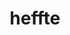 ---
title: "heffte"
layout: cache
categories: [package, develop-2024-03-24]
meta: {"versions": ["2.4.0"], "compilers": ["cce@=15.0.1", "gcc@=10.3.0", "gcc@=11.4.0", "gcc@=9.4.0", "oneapi@=2024.0.0"], "oss": ["rhel8", "sle_hpc15", "ubuntu20.04", "ubuntu22.04"], "platforms": ["linux"], "targets": ["neoverse_v1", "neoverse_v2", "ppc64le", "x86_64_v3", "x86_64_v4", "zen4"], "stacks": ["e4s", "e4s-cray-rhel", "e4s-cray-sles", "e4s-neoverse-v2", "e4s-neoverse_v1", "e4s-oneapi", "e4s-power", "e4s-rocm-external", "root"], "num_specs": 17, "num_specs_by_stack": {"e4s-cray-rhel": 1, "root": 17, "e4s-cray-sles": 1, "e4s-power": 2, "e4s-neoverse_v1": 4, "e4s-neoverse-v2": 4, "e4s": 1, "e4s-rocm-external": 2, "e4s-oneapi": 2}}
spec_details: [{"hash": "zoxudbiagz7v5dys3lkbhjfs4rptycxe", "compiler": "cce@=15.0.1", "versions": ["2.4.0"], "os": "rhel8", "platform": "linux", "target": "zen4", "variants": ["build_system=cmake", "build_type=Release", "~cuda", "+fftw", "~fortran", "generator=make", "~ipo", "~magma", "~mkl", "~python", "~rocm", "+shared"], "stacks": ["e4s-cray-rhel", "root"], "size": "-", "tarball": "https://binaries.spack.io/develop-2024-03-24/build_cache/linux-rhel8-zen4/cce-15.0.1/heffte-2.4.0/linux-rhel8-zen4-cce-15.0.1-heffte-2.4.0-zoxudbiagz7v5dys3lkbhjfs4rptycxe.spack"}, {"hash": "p2u35bterdtelyudqizorq3vdcundu2t", "compiler": "gcc@=10.3.0", "versions": ["2.4.0"], "os": "sle_hpc15", "platform": "linux", "target": "x86_64_v4", "variants": ["build_system=cmake", "build_type=Release", "~cuda", "+fftw", "~fortran", "generator=make", "~ipo", "~magma", "~mkl", "~python", "~rocm", "+shared"], "stacks": ["root", "e4s-cray-sles"], "size": "-", "tarball": "https://binaries.spack.io/develop-2024-03-24/build_cache/linux-sle_hpc15-x86_64_v4/gcc-10.3.0/heffte-2.4.0/linux-sle_hpc15-x86_64_v4-gcc-10.3.0-heffte-2.4.0-p2u35bterdtelyudqizorq3vdcundu2t.spack"}, {"hash": "vtysvmw5xpohxtoej4ebuulamkg5ehvq", "compiler": "gcc@=9.4.0", "versions": ["2.4.0"], "os": "ubuntu20.04", "platform": "linux", "target": "ppc64le", "variants": ["build_system=cmake", "build_type=Release", "+cuda", "cuda_arch=70", "~fftw", "~fortran", "generator=make", "~ipo", "~magma", "~mkl", "~python", "~rocm", "+shared"], "stacks": ["e4s-power", "root"], "size": "-", "tarball": "https://binaries.spack.io/develop-2024-03-24/build_cache/linux-ubuntu20.04-ppc64le/gcc-9.4.0/heffte-2.4.0/linux-ubuntu20.04-ppc64le-gcc-9.4.0-heffte-2.4.0-vtysvmw5xpohxtoej4ebuulamkg5ehvq.spack"}, {"hash": "7prwgzydasoxattqi75cfveamwttkeno", "compiler": "gcc@=9.4.0", "versions": ["2.4.0"], "os": "ubuntu20.04", "platform": "linux", "target": "ppc64le", "variants": ["build_system=cmake", "build_type=Release", "~cuda", "+fftw", "~fortran", "generator=make", "~ipo", "~magma", "~mkl", "~python", "~rocm", "+shared"], "stacks": ["e4s-power", "root"], "size": "-", "tarball": "https://binaries.spack.io/develop-2024-03-24/build_cache/linux-ubuntu20.04-ppc64le/gcc-9.4.0/heffte-2.4.0/linux-ubuntu20.04-ppc64le-gcc-9.4.0-heffte-2.4.0-7prwgzydasoxattqi75cfveamwttkeno.spack"}, {"hash": "rafkzg53pfy3ua4tnmrkaxnxbah42ho3", "compiler": "gcc@=11.4.0", "versions": ["2.4.0"], "os": "ubuntu22.04", "platform": "linux", "target": "neoverse_v1", "variants": ["build_system=cmake", "build_type=Release", "+cuda", "cuda_arch=80", "~fftw", "~fortran", "generator=make", "~ipo", "~magma", "~mkl", "~python", "~rocm", "+shared"], "stacks": ["root", "e4s-neoverse_v1"], "size": "-", "tarball": "https://binaries.spack.io/develop-2024-03-24/build_cache/linux-ubuntu22.04-neoverse_v1/gcc-11.4.0/heffte-2.4.0/linux-ubuntu22.04-neoverse_v1-gcc-11.4.0-heffte-2.4.0-rafkzg53pfy3ua4tnmrkaxnxbah42ho3.spack"}, {"hash": "icvtr2msarqjxdbb7jp6ozt4j5u2cyms", "compiler": "gcc@=11.4.0", "versions": ["2.4.0"], "os": "ubuntu22.04", "platform": "linux", "target": "neoverse_v1", "variants": ["build_system=cmake", "build_type=Release", "+cuda", "cuda_arch=75", "~fftw", "~fortran", "generator=make", "~ipo", "~magma", "~mkl", "~python", "~rocm", "+shared"], "stacks": ["root", "e4s-neoverse_v1"], "size": "-", "tarball": "https://binaries.spack.io/develop-2024-03-24/build_cache/linux-ubuntu22.04-neoverse_v1/gcc-11.4.0/heffte-2.4.0/linux-ubuntu22.04-neoverse_v1-gcc-11.4.0-heffte-2.4.0-icvtr2msarqjxdbb7jp6ozt4j5u2cyms.spack"}, {"hash": "tt5c37nofbktewsccfs7g2yvlhrc3ghv", "compiler": "gcc@=11.4.0", "versions": ["2.4.0"], "os": "ubuntu22.04", "platform": "linux", "target": "neoverse_v1", "variants": ["build_system=cmake", "build_type=Release", "+cuda", "cuda_arch=90", "~fftw", "~fortran", "generator=make", "~ipo", "~magma", "~mkl", "~python", "~rocm", "+shared"], "stacks": ["root", "e4s-neoverse_v1"], "size": "-", "tarball": "https://binaries.spack.io/develop-2024-03-24/build_cache/linux-ubuntu22.04-neoverse_v1/gcc-11.4.0/heffte-2.4.0/linux-ubuntu22.04-neoverse_v1-gcc-11.4.0-heffte-2.4.0-tt5c37nofbktewsccfs7g2yvlhrc3ghv.spack"}, {"hash": "nicxjfos2k3rgrshhxmjvzzmwqvfrwek", "compiler": "gcc@=11.4.0", "versions": ["2.4.0"], "os": "ubuntu22.04", "platform": "linux", "target": "neoverse_v1", "variants": ["build_system=cmake", "build_type=Release", "~cuda", "+fftw", "~fortran", "generator=make", "~ipo", "~magma", "~mkl", "~python", "~rocm", "+shared"], "stacks": ["root", "e4s-neoverse_v1"], "size": "-", "tarball": "https://binaries.spack.io/develop-2024-03-24/build_cache/linux-ubuntu22.04-neoverse_v1/gcc-11.4.0/heffte-2.4.0/linux-ubuntu22.04-neoverse_v1-gcc-11.4.0-heffte-2.4.0-nicxjfos2k3rgrshhxmjvzzmwqvfrwek.spack"}, {"hash": "hgrou6ru5dgxlbnlyz2dhvsiakusnmqx", "compiler": "gcc@=11.4.0", "versions": ["2.4.0"], "os": "ubuntu22.04", "platform": "linux", "target": "neoverse_v2", "variants": ["build_system=cmake", "build_type=Release", "+cuda", "cuda_arch=80", "~fftw", "~fortran", "generator=make", "~ipo", "~magma", "~mkl", "~python", "~rocm", "+shared"], "stacks": ["e4s-neoverse-v2", "root"], "size": "-", "tarball": "https://binaries.spack.io/develop-2024-03-24/build_cache/linux-ubuntu22.04-neoverse_v2/gcc-11.4.0/heffte-2.4.0/linux-ubuntu22.04-neoverse_v2-gcc-11.4.0-heffte-2.4.0-hgrou6ru5dgxlbnlyz2dhvsiakusnmqx.spack"}, {"hash": "7shdlueoemsyyky44kgdg2mxwqthcyrv", "compiler": "gcc@=11.4.0", "versions": ["2.4.0"], "os": "ubuntu22.04", "platform": "linux", "target": "neoverse_v2", "variants": ["build_system=cmake", "build_type=Release", "~cuda", "+fftw", "~fortran", "generator=make", "~ipo", "~magma", "~mkl", "~python", "~rocm", "+shared"], "stacks": ["e4s-neoverse-v2", "root"], "size": "-", "tarball": "https://binaries.spack.io/develop-2024-03-24/build_cache/linux-ubuntu22.04-neoverse_v2/gcc-11.4.0/heffte-2.4.0/linux-ubuntu22.04-neoverse_v2-gcc-11.4.0-heffte-2.4.0-7shdlueoemsyyky44kgdg2mxwqthcyrv.spack"}, {"hash": "cxcnsvje52nd47ogsjzupgzqvjcku6vl", "compiler": "gcc@=11.4.0", "versions": ["2.4.0"], "os": "ubuntu22.04", "platform": "linux", "target": "neoverse_v2", "variants": ["build_system=cmake", "build_type=Release", "+cuda", "cuda_arch=90", "~fftw", "~fortran", "generator=make", "~ipo", "~magma", "~mkl", "~python", "~rocm", "+shared"], "stacks": ["e4s-neoverse-v2", "root"], "size": "-", "tarball": "https://binaries.spack.io/develop-2024-03-24/build_cache/linux-ubuntu22.04-neoverse_v2/gcc-11.4.0/heffte-2.4.0/linux-ubuntu22.04-neoverse_v2-gcc-11.4.0-heffte-2.4.0-cxcnsvje52nd47ogsjzupgzqvjcku6vl.spack"}, {"hash": "rwk2e3kemhc6qihndyf3gy2hlx6jopmf", "compiler": "gcc@=11.4.0", "versions": ["2.4.0"], "os": "ubuntu22.04", "platform": "linux", "target": "neoverse_v2", "variants": ["build_system=cmake", "build_type=Release", "+cuda", "cuda_arch=75", "~fftw", "~fortran", "generator=make", "~ipo", "~magma", "~mkl", "~python", "~rocm", "+shared"], "stacks": ["e4s-neoverse-v2", "root"], "size": "-", "tarball": "https://binaries.spack.io/develop-2024-03-24/build_cache/linux-ubuntu22.04-neoverse_v2/gcc-11.4.0/heffte-2.4.0/linux-ubuntu22.04-neoverse_v2-gcc-11.4.0-heffte-2.4.0-rwk2e3kemhc6qihndyf3gy2hlx6jopmf.spack"}, {"hash": "cqhacztnqp7m4liytty2pfxptmrfps6x", "compiler": "gcc@=11.4.0", "versions": ["2.4.0"], "os": "ubuntu22.04", "platform": "linux", "target": "x86_64_v3", "variants": ["build_system=cmake", "build_type=Release", "~cuda", "+fftw", "~fortran", "generator=make", "~ipo", "~magma", "~mkl", "~python", "~rocm", "+shared"], "stacks": ["root", "e4s"], "size": "-", "tarball": "https://binaries.spack.io/develop-2024-03-24/build_cache/linux-ubuntu22.04-x86_64_v3/gcc-11.4.0/heffte-2.4.0/linux-ubuntu22.04-x86_64_v3-gcc-11.4.0-heffte-2.4.0-cqhacztnqp7m4liytty2pfxptmrfps6x.spack"}, {"hash": "gtawwt7oaqdmho5cjlrw6k62zbw4ttp7", "compiler": "gcc@=11.4.0", "versions": ["2.4.0"], "os": "ubuntu22.04", "platform": "linux", "target": "x86_64_v3", "variants": ["amdgpu_target=gfx90a", "build_system=cmake", "build_type=Release", "~cuda", "~fftw", "~fortran", "generator=make", "~ipo", "~magma", "~mkl", "~python", "+rocm", "+shared"], "stacks": ["root", "e4s-rocm-external"], "size": "-", "tarball": "https://binaries.spack.io/develop-2024-03-24/build_cache/linux-ubuntu22.04-x86_64_v3/gcc-11.4.0/heffte-2.4.0/linux-ubuntu22.04-x86_64_v3-gcc-11.4.0-heffte-2.4.0-gtawwt7oaqdmho5cjlrw6k62zbw4ttp7.spack"}, {"hash": "ycwz62wjlhqgkuozs3hkf2ob37suixzm", "compiler": "gcc@=11.4.0", "versions": ["2.4.0"], "os": "ubuntu22.04", "platform": "linux", "target": "x86_64_v3", "variants": ["amdgpu_target=gfx908", "build_system=cmake", "build_type=Release", "~cuda", "~fftw", "~fortran", "generator=make", "~ipo", "~magma", "~mkl", "~python", "+rocm", "+shared"], "stacks": ["root", "e4s-rocm-external"], "size": "-", "tarball": "https://binaries.spack.io/develop-2024-03-24/build_cache/linux-ubuntu22.04-x86_64_v3/gcc-11.4.0/heffte-2.4.0/linux-ubuntu22.04-x86_64_v3-gcc-11.4.0-heffte-2.4.0-ycwz62wjlhqgkuozs3hkf2ob37suixzm.spack"}, {"hash": "qcp5xkitw327k7b7ddz6deqckzrjoexc", "compiler": "oneapi@=2024.0.0", "versions": ["2.4.0"], "os": "ubuntu22.04", "platform": "linux", "target": "x86_64_v3", "variants": ["build_system=cmake", "build_type=Release", "~cuda", "+fftw", "~fortran", "generator=make", "~ipo", "~magma", "~mkl", "~python", "~rocm", "+shared", "~sycl"], "stacks": ["root", "e4s-oneapi"], "size": "-", "tarball": "https://binaries.spack.io/develop-2024-03-24/build_cache/linux-ubuntu22.04-x86_64_v3/oneapi-2024.0.0/heffte-2.4.0/linux-ubuntu22.04-x86_64_v3-oneapi-2024.0.0-heffte-2.4.0-qcp5xkitw327k7b7ddz6deqckzrjoexc.spack"}, {"hash": "rqv7tlmiw7we6xsr3kqh2uoqylfxxr2f", "compiler": "oneapi@=2024.0.0", "versions": ["2.4.0"], "os": "ubuntu22.04", "platform": "linux", "target": "x86_64_v3", "variants": ["build_system=cmake", "build_type=Release", "~cuda", "~fftw", "~fortran", "generator=make", "~ipo", "~magma", "~mkl", "~python", "~rocm", "+shared", "+sycl"], "stacks": ["root", "e4s-oneapi"], "size": "-", "tarball": "https://binaries.spack.io/develop-2024-03-24/build_cache/linux-ubuntu22.04-x86_64_v3/oneapi-2024.0.0/heffte-2.4.0/linux-ubuntu22.04-x86_64_v3-oneapi-2024.0.0-heffte-2.4.0-rqv7tlmiw7we6xsr3kqh2uoqylfxxr2f.spack"}]
---